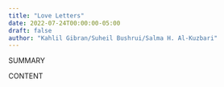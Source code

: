 ```yaml
---
title: "Love Letters"
date: 2022-07-24T00:00:00-05:00
draft: false
author: "Kahlil Gibran/Suheil Bushrui/Salma H. Al-Kuzbari"
---
```


SUMMARY

<!--more-->

CONTENT